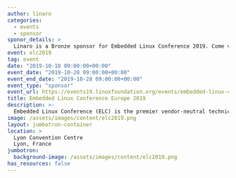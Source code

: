 ```yaml
---
author: linaro
categories:
  - events
  - sponsor
sponor_details: >
  Linaro is a Bronze sponsor for Embedded Linux Conference 2019. Come visit the Linaro booth at ELC 2019 to learn more.
event: elc2019
tag: event
date: "2019-10-18 09:00:00+00:00"
event_date: "2019-10-28 09:00:00+00:00"
event_end_date: "2019-10-28 09:00:00+00:00"
event_type: "sponsor"
event_url: https://events19.linuxfoundation.org/events/embedded-linux-conference-europe-2019/
title: Embedded Linux Conference Europe 2019
description: >-
  Embedded Linux Conference (ELC) is the premier vendor-neutral technical conference where developers working on embedded Linux and industrial IoT products and deployments gather for education and collaboration, paving the way for innovation. Attend, and join 800+ technical experts paving the way for transformation in these key areas from across the globe for education, collaboration and deep dive learning opportunities.
image: /assets/images/content/elc2019.png
layout: jumbotron-container
location: >
  Lyon Convention Centre
  Lyon, France
jumbotron:
  background-image: /assets/images/content/elc2019.png
has_resources: false
---
```


